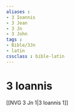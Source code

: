 ```yaml
---
aliases : 
- 3 Ioannis
- 3 Jean
- 3 Jn
- 3 John
tags : 
- Bible/3Jn
- latin
cssclass : bible-latin
---
```


# 3 Ioannis

[[NVG 3 Jn 1|3 Ioannis 1]]
